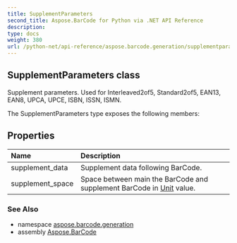 ```yaml
---
title: SupplementParameters
second_title: Aspose.BarCode for Python via .NET API Reference
description: 
type: docs
weight: 380
url: /python-net/api-reference/aspose.barcode.generation/supplementparameters/
---
```


## SupplementParameters class

Supplement parameters. Used for Interleaved2of5, Standard2of5, EAN13, EAN8, UPCA, UPCE, ISBN, ISSN, ISMN.

The SupplementParameters type exposes the following members:
## Properties
| Name | Description |
| :- | :- |
|supplement_data|Supplement data following BarCode.|
|supplement_space|Space between main the BarCode and supplement BarCode in [Unit](/barcode/python-net/api-reference/aspose.barcode.generation/unit/) value.|

### See Also

* namespace [aspose.barcode.generation](/barcode/python-net/api-reference/aspose.barcode.generation/)
* assembly [Aspose.BarCode](/barcode/python-net/api-reference/)

